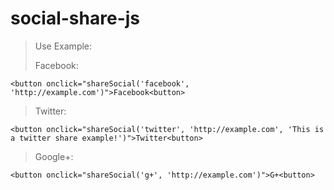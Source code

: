 # social-share-js


> Use Example:
>
> Facebook:
>
  `<button onclick="shareSocial('facebook', 'http://example.com')">Facebook<button>`
>
> Twitter:
>
`<button onclick="shareSocial('twitter', 'http://example.com', 'This is a twitter share example!')">Twitter<button>`
>
> Google+:
>
`<button onclick="shareSocial('g+', 'http://example.com')">G+<button>`
